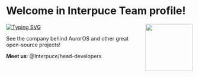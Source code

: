# Welcome in Interpuce Team profile!

<img align="right" src="https://avatars.githubusercontent.com/u/157804013?s=200&u=2ce38e6b2cf8349677f2b71a805238a6a8e1c454&v=2" style="width:128px;">

[![Typing SVG](https://readme-typing-svg.demolab.com?font=Fira+Code&pause=1000&random=false&width=435&lines=We+are+creating+a+AurorOS;We+are+creating+a+better+world;We+are+creating+a+better+Internet;We+are+creating+a+better+computers)](https://github.com/Interpuce)

See the company behind AurorOS and other great open-source projects!

**Meet us**: @Interpuce/head-developers
